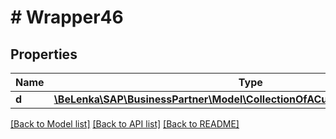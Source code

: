 # # Wrapper46

## Properties

Name | Type | Description | Notes
------------ | ------------- | ------------- | -------------
**d** | [**\BeLenka\SAP\BusinessPartner\Model\CollectionOfACustSalesPartnerFuncType**](CollectionOfACustSalesPartnerFuncType.md) |  | [optional]

[[Back to Model list]](../../README.md#models) [[Back to API list]](../../README.md#endpoints) [[Back to README]](../../README.md)

